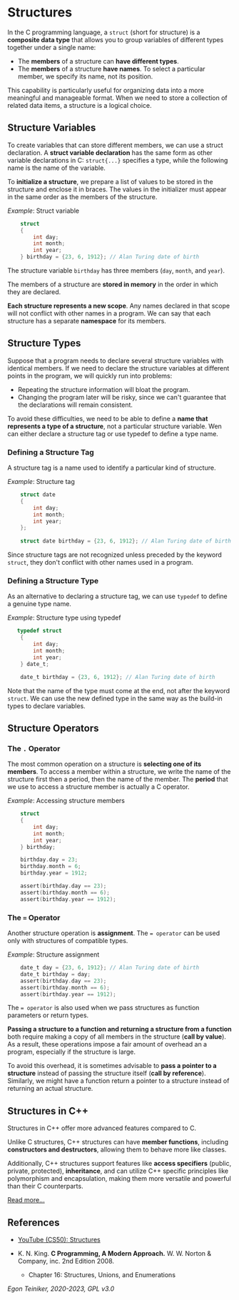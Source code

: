 # Structures 

In the C programming language, a `struct` (short for structure) is a **composite data type** 
that allows you to group variables of different types together under a single name: 
* The **members** of a structure can **have different types**.
* The **members** of a structure **have names**. To select a particular member, we specify 
    its name, not its position.

This capability is particularly useful for organizing data into a more meaningful and 
manageable format.
When we need to store a collection of related data items, a structure is a logical choice.

## Structure Variables

To create variables that can store different members, we can use a struct declaration.
A **struct variable declaration** has the same form as other variable declarations in C: 
`struct{...}` specifies a type, while the following name is the name of the variable.

To **initialize a structure**, we prepare a list of values to be stored in the structure and enclose it in braces.
The values in the initializer must appear in the same order as the members of the structure.

_Example_: Struct variable
```C
    struct 
    {
        int day;
        int month;
        int year;
    } birthday = {23, 6, 1912}; // Alan Turing date of birth
```
The structure variable `birthday` has three members (`day`, `month`, and `year`).

The members of a structure are **stored in memory** in the order in which they are declared.

**Each structure represents a new scope**. Any names declared in that scope will not conflict with other names in a program.
We can say that each structure has a separate **namespace** for its members.

## Structure Types
Suppose that a program needs to declare several structure variables with identical members.
If we need to declare the structure variables at different points in the program, we will quickly run into problems:
* Repeating the structure information will bloat the program.
* Changing the program later will be risky, since we can't guarantee that the declarations will remain consistent.

To avoid these difficulties, we need to be able to define a **name that represents a type of a structure**, not a 
particular structure variable.
Wen can either declare a structure tag or use typedef to define a type name.

### Defining a Structure Tag
A structure tag is a name used to identify a particular kind of structure.

_Example_: Structure tag
```C
    struct date 
    {
        int day;
        int month;
        int year;
    };
    
    struct date birthday = {23, 6, 1912}; // Alan Turing date of birth
```
Since structure tags are not recognized unless preceded by the keyword `struct`, they don't conflict with other
names used in a program.


### Defining a Structure Type 

As an alternative to declaring a structure tag, we can use `typedef` to define a genuine type name.

_Example_: Structure type using typedef
```C
   typedef struct
    {
        int day;
        int month;
        int year;
    } date_t;

    date_t birthday = {23, 6, 1912}; // Alan Turing date of birth
```
Note that the name of the type must come at the end, not after the keyword `struct`.
We can use the new defined type in the same way as the build-in types to declare variables.

## Structure Operators

### The `.` Operator
The most common operation on a structure is **selecting one of its members**.
To access a member within a structure, we write the name of the structure first then a period, then the name of the member.
The **period** that we use to access a structure member is actually a C operator.

_Example_: Accessing structure members
```C
    struct 
    {
        int day;
        int month;
        int year;
    } birthday;

    birthday.day = 23;
    birthday.month = 6;
    birthday.year = 1912;    

    assert(birthday.day == 23);
    assert(birthday.month == 6);
    assert(birthday.year == 1912);
```

### The `=` Operator
Another structure operation is **assignment**.
The `= operator` can be used only with structures of compatible types.

_Example_: Structure assignment
```C
    date_t day = {23, 6, 1912}; // Alan Turing date of birth
    date_t birthday = day;
    assert(birthday.day == 23);
    assert(birthday.month == 6);
    assert(birthday.year == 1912);
```

The `= operator` is also used when we pass structures as function parameters or return types.

**Passing a structure to a function and returning a structure from a function** both require making a copy of all members 
in the structure (**call by value**).
As a result, these operations impose a fair amount of overhead an a program, especially if the structure is large.
  
To avoid this overhead, it is sometimes advisable to **pass a pointer to a structure** instead of passing the structure 
itself (**call by reference**).
Similarly, we might have a function return a pointer to a structure instead of returning an actual structure.


## Structures in C++

 Structures in C++ offer more advanced features compared to C. 
 
 Unlike C structures, C++ structures can have **member functions**, including 
 **constructors and destructors**, allowing them to behave more like classes. 
 
 Additionally, C++ structures support features like **access specifiers** (public, 
 private, protected), **inheritance**, and can utilize C++ specific principles like 
 polymorphism and encapsulation, making them more versatile and powerful than their 
 C counterparts.

[Read more...](../../../programming-c++/basics/structures/)


## References
* [YouTube (CS50): Structures](https://youtu.be/N5pA7RvvQDg)

* K. N. King. **C Programming, A Modern Approach.** W. W. Norton & Company, inc. 2nd Edition 2008. 
    * Chapter 16: Structures, Unions, and Enumerations
 
*Egon Teiniker, 2020-2023, GPL v3.0* 
